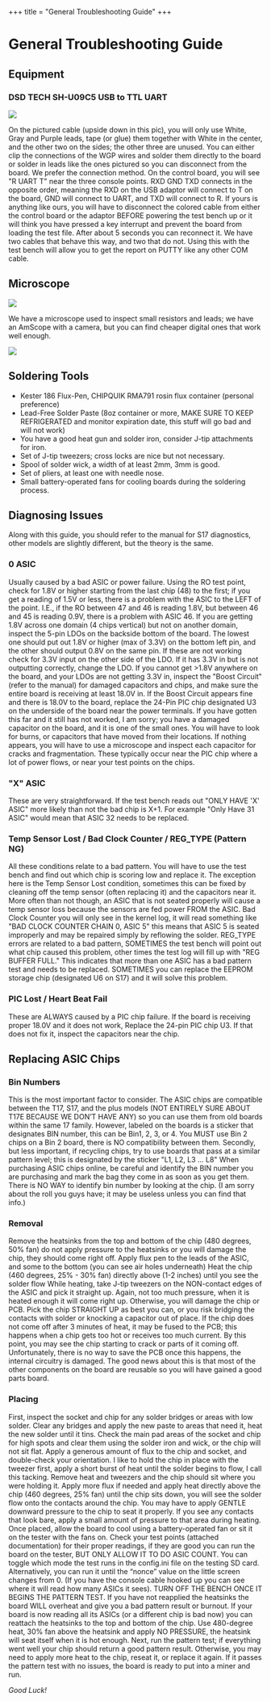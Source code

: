 +++
title = "General Troubleshooting Guide"
+++

# General Troubleshooting Guide

## Equipment

### DSD TECH SH-U09C5 USB to TTL UART

<img src="/DSD-TECH-SH-U09C5.png" />

On the pictured cable (upside down in this pic), you will only use White, Gray and Purple leads, tape (or glue) them together with White in the center, and the other two on the sides; the other three are unused.
You can either clip the connections of the WGP wires and solder them directly to the board or solder in leads like the ones pictured so you can disconnect from the board. We prefer the connection method.
On the control board, you will see "R UART T" near the three console points. RXD GND TXD connects in the opposite order, meaning the RXD on the USB adaptor will connect to T on the board, GND will connect to UART, and TXD will connect to R.
If yours is anything like ours, you will have to disconnect the colored cable from either the control board or the adaptor BEFORE powering the test bench up or it will think you have pressed a key interrupt and prevent the board from loading the test file. After about 5 seconds you can reconnect it. We have two cables that behave this way, and two that do not.
Using this with the test bench will allow you to get the report on PUTTY like any other COM cable.

## Microscope

<img src="/Amscope-Microscope.png" />

We have a microscope used to inspect small resistors and leads; we have an AmScope with a camera, but you can find cheaper digital ones that work well enough.

<img src="/Digital-Microscope.png" />

## Soldering Tools

- Kester 186 Flux-Pen, CHIPQUIK RMA791 rosin flux container (personal preference)
- Lead-Free Solder Paste (8oz container or more, MAKE SURE TO KEEP REFRIGERATED and monitor expiration date, this stuff will go bad and will not work)
- You have a good heat gun and solder iron, consider J-tip attachments for iron.
- Set of J-tip tweezers; cross locks are nice but not necessary.
- Spool of solder wick, a width of at least 2mm, 3mm is good.
- Set of pliers, at least one with needle nose.
- Small battery-operated fans for cooling boards during the soldering process.

## Diagnosing Issues

Along with this guide, you should refer to the manual for S17 diagnostics, other models are slightly different, but the theory is the same.

### 0 ASIC

Usually caused by a bad ASIC or power failure.
Using the RO test point, check for 1.8V or higher starting from the last chip (48) to the first; if you get a reading of 1.5V or less, there is a problem with the ASIC to the LEFT of the point. I.E., if the RO between 47 and 46 is reading 1.8V, but between 46 and 45 is reading 0.9V, there is a problem with ASIC 46.
If you are getting 1.8V across one domain (4 chips vertical) but not on another domain, inspect the 5-pin LDOs on the backside bottom of the board. The lowest one should put out 1.8V or higher (max of 3.3V) on the bottom left pin, and the other should output 0.8V on the same pin. If these are not working check for 3.3V input on the other side of the LDO. If it has 3.3V in but is not outputting correctly, change the LDO.
If you cannot get >1.8V anywhere on the board, and your LDOs are not getting 3.3V in, inspect the "Boost Circuit" (refer to the manual) for damaged capacitors and chips, and make sure the entire board is receiving at least 18.0V in.
If the Boost Circuit appears fine and there is 18.0V to the board, replace the 24-Pin PIC chip designated U3 on the underside of the board near the power terminals.
If you have gotten this far and it still has not worked, I am sorry; you have a damaged capacitor on the board, and it is one of the small ones. You will have to look for burns, or capacitors that have moved from their locations. If nothing appears, you will have to use a microscope and inspect each capacitor for cracks and fragmentation. These typically occur near the PIC chip where a lot of power flows, or near your test points on the chips.

### "X" ASIC

These are very straightforward. If the test bench reads out "ONLY HAVE 'X' ASIC" more likely than not the bad chip is X+1. For example "Only Have 31 ASIC" would mean that ASIC 32 needs to be replaced.

### Temp Sensor Lost / Bad Clock Counter / REG_TYPE (Pattern NG)

All these conditions relate to a bad pattern. You will have to use the test bench and find out which chip is scoring low and replace it.
The exception here is the Temp Sensor Lost condition, sometimes this can be fixed by cleaning off the temp sensor (often replacing it) and the capacitors near it. More often than not though, an ASIC that is not seated properly will cause a temp sensor loss because the sensors are fed power FROM the ASIC.
Bad Clock Counter you will only see in the kernel log, it will read something like "BAD CLOCK COUNTER CHAIN 0, ASIC 5" this means that ASIC 5 is seated improperly and may be repaired simply by reflowing the solder.
REG_TYPE errors are related to a bad pattern, SOMETIMES the test bench will point out what chip caused this problem, other times the test log will fill up with "REG BUFFER FULL." This indicates that more than one ASIC has a bad pattern test and needs to be replaced. SOMETIMES you can replace the EEPROM storage chip (designated U6 on S17) and it will solve this problem.

### PIC Lost / Heart Beat Fail

These are ALWAYS caused by a PIC chip failure. If the board is receiving proper 18.0V and it does not work, Replace the 24-pin PIC chip U3. If that does not fix it, inspect the capacitors near the chip.

## Replacing ASIC Chips

### Bin Numbers

This is the most important factor to consider. The ASIC chips are compatible between the T17, S17, and the plus models (NOT ENTIRELY SURE ABOUT T17E BECAUSE WE DON’T HAVE ANY) so you can use them from old boards within the same 17 family. However, labeled on the boards is a sticker that designates BIN number, this can be Bin1, 2, 3, or 4. You MUST use Bin 2 chips on a Bin 2 board, there is NO compatibility between them. Secondly, but less important, if recycling chips, try to use boards that pass at a similar pattern level; this is designated by the sticker "L1, L2, L3 … L8"
When purchasing ASIC chips online, be careful and identify the BIN number you are purchasing and mark the bag they come in as soon as you get them. There is NO WAY to identify bin number by looking at the chip. (I am sorry about the roll you guys have; it may be useless unless you can find that info.)

### Removal

Remove the heatsinks from the top and bottom of the chip (480 degrees, 50% fan) do not apply pressure to the heatsinks or you will damage the chip, they should come right off.
Apply flux pen to the leads of the ASIC, and some to the bottom (you can see air holes underneath)
Heat the chip (460 degrees, 25% - 30% fan) directly above (1-2 inches) until you see the solder flow
While heating, take J-tip tweezers on the NON-contact edges of the ASIC and pick it straight up. Again, not too much pressure, when it is heated enough it will come right up. Otherwise, you will damage the chip or PCB. Pick the chip STRAIGHT UP as best you can, or you risk bridging the contacts with solder or knocking a capacitor out of place.
If the chip does not come off after 3 minutes of heat, it may be fused to the PCB; this happens when a chip gets too hot or receives too much current. By this point, you may see the chip starting to crack or parts of it coming off. Unfortunately, there is no way to save the PCB once this happens, the internal circuitry is damaged. The good news about this is that most of the other components on the board are reusable so you will have gained a good parts board.

### Placing

First, inspect the socket and chip for any solder bridges or areas with low solder. Clear any bridges and apply the new paste to areas that need it, heat the new solder until it tins. Check the main pad areas of the socket and chip for high spots and clear them using the solder iron and wick, or the chip will not sit flat. Apply a generous amount of flux to the chip and socket, and double-check your orientation.
I like to hold the chip in place with the tweezer first, apply a short burst of heat until the solder begins to flow, I call this tacking. Remove heat and tweezers and the chip should sit where you were holding it. Apply more flux if needed and apply heat directly above the chip (460 degrees, 25% fan) until the chip sits down, you will see the solder flow onto the contacts around the chip. You may have to apply GENTLE downward pressure to the chip to seat it properly. If you see any contacts that look bare, apply a small amount of pressure to that area during heating.
Once placed, allow the board to cool using a battery-operated fan or sit it on the tester with the fans on.
Check your test points (attached documentation) for their proper readings, if they are good you can run the board on the tester, BUT ONLY ALLOW IT TO DO ASIC COUNT. You can toggle which mode the test runs in the config.ini file on the testing SD card. Alternatively, you can run it until the “nonce” value on the little screen changes from 0. (If you have the console cable hooked up you can see where it will read how many ASICs it sees). TURN OFF THE BENCH ONCE IT BEGINS THE PATTERN TEST. If you have not reapplied the heatsinks the board WILL overheat and give you a bad pattern result or burnout.
If your board is now reading all its ASICs (or a different chip is bad now) you can reattach the heatsinks to the top and bottom of the chip. Use 480-degree heat, 30% fan above the heatsink and apply NO PRESSURE, the heatsink will seat itself when it is hot enough.
Next, run the pattern test; if everything went well your chip should return a good pattern result. Otherwise, you may need to apply more heat to the chip, reseat it, or replace it again.
If it passes the pattern test with no issues, the board is ready to put into a miner and run.

_Good Luck!_
